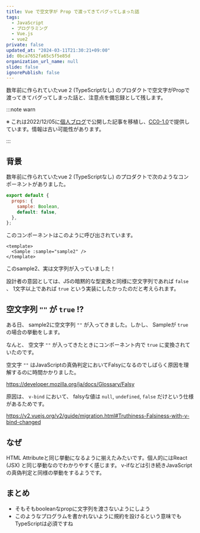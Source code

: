 ```yaml
---
title: Vue で空文字が Prop で渡ってきてバグってしまった話
tags:
  - JavaScript
  - プログラミング
  - Vue.js
  - vue2
private: false
updated_at: "2024-03-11T21:30:21+09:00"
id: 0bca7652fa65c5f5e85d
organization_url_name: null
slide: false
ignorePublish: false
---
```


数年前に作られていたvue 2 (TypeScriptなし) のプロダクトで空文字がPropで渡ってきてバグってしまった話と、注意点を備忘録として残します。

:::note warn

※ これは2022/12/05に[個人ブログ](https://bicstone.me)で公開した記事を移植し、[CC0-1.0](https://creativecommons.org/publicdomain/zero/1.0/deed.ja)で提供しています。情報は古い可能性があります。

:::

## 背景

数年前に作られていたvue 2 (TypeScriptなし) のプロダクトで次のようなコンポーネントがありました。

```js
export default {
  props: {
    sample: Boolean,
    default: false,
  },
};
```

このコンポーネントはこのように呼び出されています。

```vue
<template>
  <Sample :sample="sample2" />
</template>
```

このsample2、実は文字列が入っていました！

設計者の意図としては、JSの暗黙的な型変換と同様に空文字列であれば `false` 、 1文字以上であれば `true` という実装にしたかったのだと考えられます。

## 空文字列 `""` が `true` !?

ある日、 sample2に空文字列 `""` が入ってきました。しかし、 Sampleが `true` の場合の挙動をします。

なんと、 空文字 `""` が入ってきたときにコンポーネント内で `true` に変換されていたのです。

空文字 `""` はJavaScriptの真偽判定においてFalsyになるのでしばらく原因を理解するのに時間かかりました。

https://developer.mozilla.org/ja/docs/Glossary/Falsy

原因は、 `v-bind` において、 falsyな値は `null`, `undefined`, `false` だけという仕様があるためです。

https://v2.vuejs.org/v2/guide/migration.html#Truthiness-Falsiness-with-v-bind-changed

## なぜ

HTML Attributeと同じ挙動になるように揃えたみたいです。個人的にはReact (JSX) と同じ挙動なのでわかりやすく感じます。 v-ifなどは引き続きJavaScriptの真偽判定と同様の挙動をするようです。

## まとめ

- そもそもbooleanなpropに文字列を渡さないようにしよう
- このようなプログラムを書かれないように規約を設けるという意味でもTypeScriptは必須ですね
